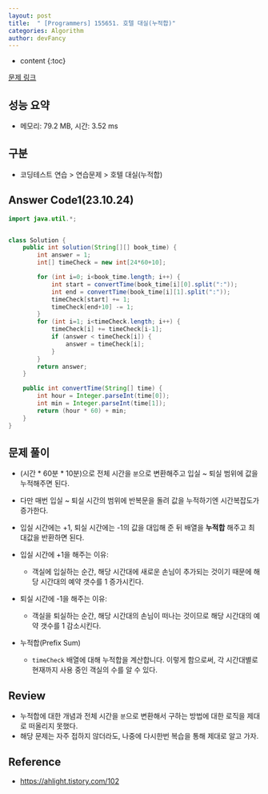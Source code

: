 ```yaml
---
layout: post
title:  " [Programmers] 155651. 호텔 대실(누적합)"
categories: Algorithm
author: devFancy
---
```

* content
{:toc}

[문제 링크](https://school.programmers.co.kr/learn/courses/30/lessons/155651)

## 성능 요약

* 메모리: 79.2 MB, 시간: 3.52 ms

## 구분

* 코딩테스트 연습 > 연습문제 > 호텔 대실(누적합)

## Answer Code1(23.10.24)

```java
import java.util.*;


class Solution {
    public int solution(String[][] book_time) {
        int answer = 1;
        int[] timeCheck = new int[24*60+10];

        for (int i=0; i<book_time.length; i++) {
            int start = convertTime(book_time[i][0].split(":"));
            int end = convertTime(book_time[i][1].split(":"));
            timeCheck[start] += 1;
            timeCheck[end+10] -= 1;
        }
        for (int i=1; i<timeCheck.length; i++) {
            timeCheck[i] += timeCheck[i-1];
            if (answer < timeCheck[i]) {
                answer = timeCheck[i];
            }
        }
        return answer;
    }

    public int convertTime(String[] time) {
        int hour = Integer.parseInt(time[0]);
        int min = Integer.parseInt(time[1]);
        return (hour * 60) + min;
    }
}
```

## 문제 풀이

- (시간 * 60분 * 10분)으로 전체 시간을 `분`으로 변환해주고 입실 ~ 퇴실 범위에 값을 누적해주면 된다.
- 다만 매번 입실 ~ 퇴실 시간의 범위에 반복문을 돌려 값을 누적하기엔 시간복잡도가 증가한다.
- 입실 시간에는 +1, 퇴실 시간에는 -1의 값을 대입해 준 뒤 배열을 **누적합** 해주고 최대값을 반환하면 된다.

- 입실 시간에 +1을 해주는 이유:
  - 객실에 입실하는 순간, 해당 시간대에 새로운 손님이 추가되는 것이기 때문에 해당 시간대의 예약 갯수를 1 증가시킨다.
  
- 퇴실 시간에 -1을 해주는 이유:
  - 객실을 퇴실하는 순간, 해당 시간대의 손님이 떠나는 것이므로 해당 시간대의 예약 갯수를 1 감소시킨다.

- 누적합(Prefix Sum)
  - `timeCheck` 배열에 대해 누적합을 계산합니다. 이렇게 함으로써, 각 시간대별로 현재까지 사용 중인 객실의 수를 알 수 있다.

## Review

- 누적합에 대한 개념과 전체 시간을 `분`으로 변환해서 구하는 방법에 대한 로직을 제대로 떠올리지 못했다.
- 해당 문제는 자주 접하지 않더라도, 나중에 다시한번 복습을 통해 제대로 알고 가자.

## Reference

* https://ahlight.tistory.com/102